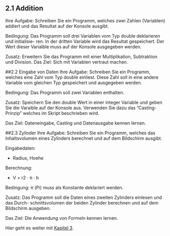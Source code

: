 ## 2.1 Addition
Ihre Aufgabe: Schreiben Sie ein Programm, welches zwei Zahlen (Variablen) addiert und das Resultat auf der Konsole ausgibt.

Bedingung: Das Programm soll drei Variablen vom Typ double deklarieren und initialisie- ren. In der dritten Variable wird das Resultat gespeichert. Der Wert dieser Varialble muss auf der Konsole ausgegeben werden.

Zusatz: Erweitern Sie das Programm mit einer Multiplikation, Subtraktion und Division. Das Ziel: Sich mit Variablen vertraut machen.

##2.2 Eingabe von Daten
Ihre Aufgabe: Schreiben Sie ein Programm, welches eine Zahl vom Typ double einliest. Diese Zahl soll in eine andere Variable vom gleichen Typ gespeichert und ausgegeben werden.

Bedingung: Das Programm soll zwei Variablen enthalten.

Zusatz: Speichern Sie den double Wert in einer integer Variable und geben Sie die Varaible auf der Konsole aus. Verwenden Sie dazu das ”Casting-Prinzip” welches im Skript beschrieben wird.

Das Ziel: Dateneingabe, Casting und Datenausgabe kennen lernen.

##2.3 Zylinder
Ihre Aufgabe: Schreiben Sie ein Programm, welches das Inhaltsvolumen eines Zylinders berechnet und auf dem Bildschirm ausgibt.

Eingabedaten:
* Radius, Hoehe

Berechnung:
* V = r2 · π · h

Bedingung: π (Pi) muss als Konstante deklariert werden.

Zusatz: Das Programm soll die Daten eines zweiten Zylinders einlesen und das Durch- schnittsvolumen der beiden Zylinder berechnen und auf dem Bildschirm ausgeben.

Das Ziel: Die Anwendung von Formeln kennen lernen.

Hier geht es weiter mit [Kapitel 3](https://github.com/streusselhirni/hfict-he17-oop1-aufgaben/tree/master/kapitel3).
